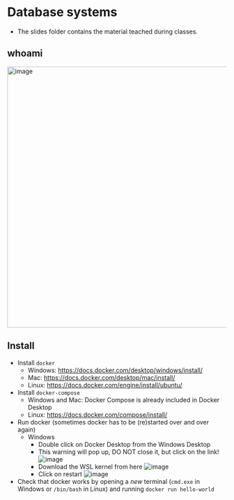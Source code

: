 # Database systems

- The slides folder contains the material teached during classes.

## whoami

<img width="598" alt="image" src="https://user-images.githubusercontent.com/41596745/203981799-ff982d10-f726-4358-938d-ddb9ecb77452.png">

## Install

- Install `docker`
    - Windows: https://docs.docker.com/desktop/windows/install/
    - Mac: https://docs.docker.com/desktop/mac/install/
    - Linux: https://docs.docker.com/engine/install/ubuntu/
- Install `docker-compose`
    - Windows and Mac: Docker Compose is already included in Docker Desktop
    - Linux: https://docs.docker.com/compose/install/
- Run docker (sometimes docker has to be (re)started over and over again)
    - Windows
        - Double click on Docker Desktop from the Windows Desktop
        - This warning will pop up, DO NOT close it, but click on the link!
        ![image](https://user-images.githubusercontent.com/41596745/203927854-f3ec2e5f-c35d-4931-bb0e-157911bfea1e.png)
        - Download the WSL kernel from here
        ![image](https://user-images.githubusercontent.com/41596745/203928010-a23705b5-7036-4afe-a046-5ade2b5efdf7.png)
        - Click on restart
        ![image](https://user-images.githubusercontent.com/41596745/203928081-e18e4a5e-f4d8-47c2-a333-04613599de8d.png)
- Check that docker works by opening a *new* terminal (`cmd.exe` in Windows or `/bin/bash` in Linux) and running `docker run hello-world`
